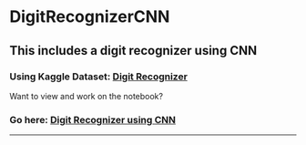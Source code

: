 # DigitRecognizerCNN
This includes a digit recognizer using CNN
---
### Using Kaggle Dataset: [Digit Recognizer](https://www.kaggle.com/competitions/digit-recognizer)
Want to view and work on the notebook?
### Go here: [Digit Recognizer using CNN](https://www.kaggle.com/code/swarnodipnag/digit-recognizer-using-cnn?scriptVersionId=145836800)
---
